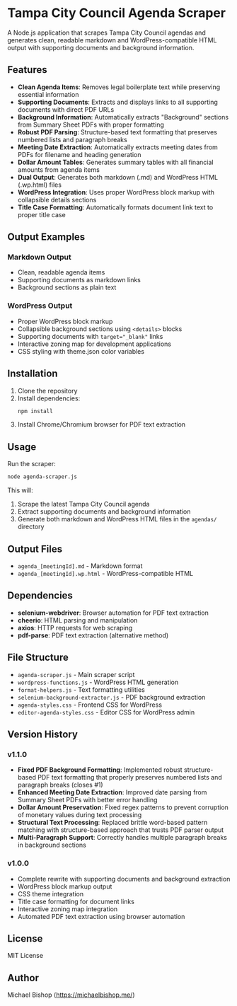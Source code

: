 # Tampa City Council Agenda Scraper

A Node.js application that scrapes Tampa City Council agendas and generates clean, readable markdown and WordPress-compatible HTML output with supporting documents and background information.

## Features

- **Clean Agenda Items**: Removes legal boilerplate text while preserving essential information
- **Supporting Documents**: Extracts and displays links to all supporting documents with direct PDF URLs
- **Background Information**: Automatically extracts "Background" sections from Summary Sheet PDFs with proper formatting
- **Robust PDF Parsing**: Structure-based text formatting that preserves numbered lists and paragraph breaks
- **Meeting Date Extraction**: Automatically extracts meeting dates from PDFs for filename and heading generation
- **Dollar Amount Tables**: Generates summary tables with all financial amounts from agenda items
- **Dual Output**: Generates both markdown (.md) and WordPress HTML (.wp.html) files
- **WordPress Integration**: Uses proper WordPress block markup with collapsible details sections
- **Title Case Formatting**: Automatically formats document link text to proper title case

## Output Examples

### Markdown Output

- Clean, readable agenda items
- Supporting documents as markdown links
- Background sections as plain text

### WordPress Output

- Proper WordPress block markup
- Collapsible background sections using `<details>` blocks
- Supporting documents with `target="_blank"` links
- Interactive zoning map for development applications
- CSS styling with theme.json color variables

## Installation

1. Clone the repository
2. Install dependencies:
   ```bash
   npm install
   ```
3. Install Chrome/Chromium browser for PDF text extraction

## Usage

Run the scraper:

```bash
node agenda-scraper.js
```

This will:

1. Scrape the latest Tampa City Council agenda
2. Extract supporting documents and background information
3. Generate both markdown and WordPress HTML files in the `agendas/` directory

## Output Files

- `agenda_[meetingId].md` - Markdown format
- `agenda_[meetingId].wp.html` - WordPress-compatible HTML

## Dependencies

- **selenium-webdriver**: Browser automation for PDF text extraction
- **cheerio**: HTML parsing and manipulation
- **axios**: HTTP requests for web scraping
- **pdf-parse**: PDF text extraction (alternative method)

## File Structure

- `agenda-scraper.js` - Main scraper script
- `wordpress-functions.js` - WordPress HTML generation
- `format-helpers.js` - Text formatting utilities
- `selenium-background-extractor.js` - PDF background extraction
- `agenda-styles.css` - Frontend CSS for WordPress
- `editor-agenda-styles.css` - Editor CSS for WordPress admin

## Version History

### v1.1.0

- **Fixed PDF Background Formatting**: Implemented robust structure-based PDF text formatting that properly preserves numbered lists and paragraph breaks (closes #1)
- **Enhanced Meeting Date Extraction**: Improved date parsing from Summary Sheet PDFs with better error handling
- **Dollar Amount Preservation**: Fixed regex patterns to prevent corruption of monetary values during text processing
- **Structural Text Processing**: Replaced brittle word-based pattern matching with structure-based approach that trusts PDF parser output
- **Multi-Paragraph Support**: Correctly handles multiple paragraph breaks in background sections

### v1.0.0

- Complete rewrite with supporting documents and background extraction
- WordPress block markup output
- CSS theme integration
- Title case formatting for document links
- Interactive zoning map integration
- Automated PDF text extraction using browser automation

## License

MIT License

## Author

Michael Bishop (https://michaelbishop.me/)
